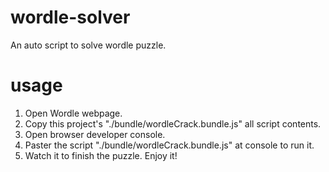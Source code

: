 # wordle-solver
An auto script to solve wordle puzzle.

# usage

1) Open Wordle webpage.
2) Copy this project's "./bundle/wordleCrack.bundle.js" all script contents.
3) Open browser developer console.
4) Paster the script "./bundle/wordleCrack.bundle.js" at console to run it.
5) Watch it to finish the puzzle. Enjoy it!